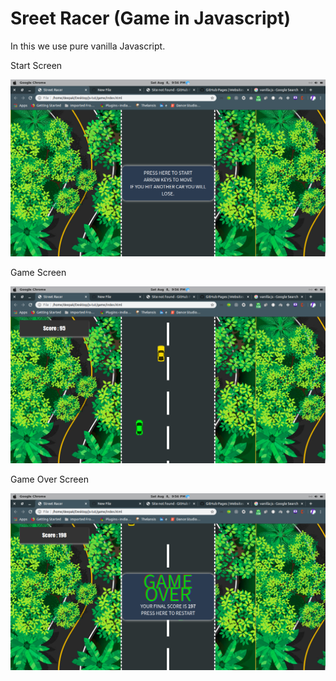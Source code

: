 <h1>Sreet Racer (Game in Javascript)</h1>
<p>In this we use pure vanilla Javascript.</p>
<p>Start Screen</p>
<img src="https://raw.githubusercontent.com/dk122809/street-Racer--game-in-Javascript-/master/start.png" />
<p>Game Screen</p>
<img src="https://raw.githubusercontent.com/dk122809/street-Racer--game-in-Javascript-/master/game.png" />
<p>Game Over Screen</p>
<img src="https://raw.githubusercontent.com/dk122809/street-Racer--game-in-Javascript-/master/gameover.png" />
